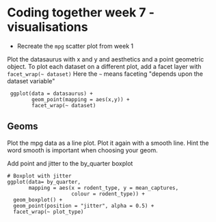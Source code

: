 # Coding together week 7 - visualisations

+ Recreate the `mpg` scatter plot from week 1

Plot the datasaurus with x and y and aesthetics and a point geometric object.
To plot each dataset on a different plot, add a facet layer with `facet_wrap(~ dataset)`
Here the `~` means faceting "depends upon the dataset variable"


```{r datasaurus-plot, cache=TRUE}
 ggplot(data = datasaurus) +
        geom_point(mapping = aes(x,y)) +
        facet_wrap(~ dataset)
```

## Geoms

Plot the mpg data as a line plot.
Plot it again with a smooth line. Hint the word smooth is important when choosing your geom. 

Add point and jitter to the by_quarter boxplot

```{r}
# Boxplot with jitter
ggplot(data= by_quarter,
       mapping = aes(x = rodent_type, y = mean_captures, 
                     colour = rodent_type)) +
  geom_boxplot() +
  geom_point(position = "jitter", alpha = 0.5) +
  facet_wrap(~ plot_type)
```

